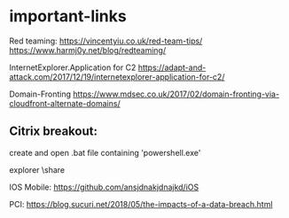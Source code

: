 # important-links

Red teaming:
https://vincentyiu.co.uk/red-team-tips/
https://www.harmj0y.net/blog/redteaming/



InternetExplorer.Application for C2
https://adapt-and-attack.com/2017/12/19/internetexplorer-application-for-c2/


Domain-Fronting
https://www.mdsec.co.uk/2017/02/domain-fronting-via-cloudfront-alternate-domains/


Citrix breakout:
---------------
create and open .bat file containing 'powershell.exe'

explorer \\share


IOS Mobile:
https://github.com/ansjdnakjdnajkd/iOS


PCI:
https://blog.sucuri.net/2018/05/the-impacts-of-a-data-breach.html
